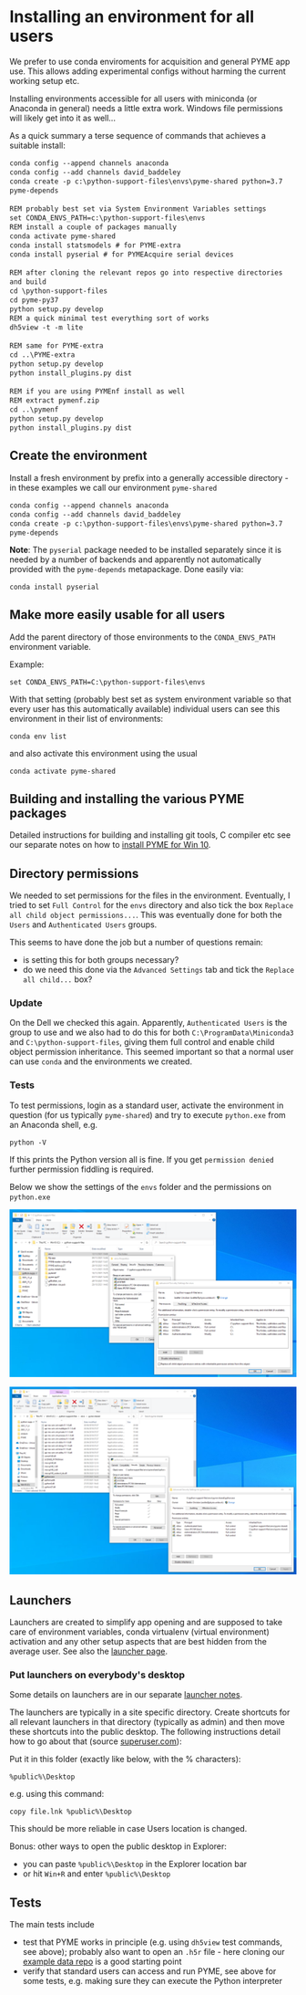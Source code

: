# Installing an environment for all users

We prefer to use conda enviroments for acquisition and general PYME app use. This allows adding experimental configs without harming the current working setup etc.

Installing environments accessible for all users with miniconda (or Anaconda in general) needs a little extra work. Windows file permissions will likely get into it as well...

As a quick summary a terse sequence of commands that achieves a suitable install:

```DOS
conda config --append channels anaconda
conda config --add channels david_baddeley
conda create -p c:\python-support-files\envs\pyme-shared python=3.7 pyme-depends

REM probably best set via System Environment Variables settings
set CONDA_ENVS_PATH=c:\python-support-files\envs
REM install a couple of packages manually
conda activate pyme-shared
conda install statsmodels # for PYME-extra
conda install pyserial # for PYMEAcquire serial devices

REM after cloning the relevant repos go into respective directories and build
cd \python-support-files
cd pyme-py37
python setup.py develop
REM a quick minimal test everything sort of works
dh5view -t -m lite

REM same for PYME-extra
cd ..\PYME-extra
python setup.py develop
python install_plugins.py dist

REM if you are using PYMEnf install as well
REM extract pymenf.zip
cd ..\pymenf
python setup.py develop
python install_plugins.py dist
```

## Create the environment

Install a fresh environment by prefix into a generally accessible directory - in these examples we call our environment `pyme-shared`

```DOS
conda config --append channels anaconda
conda config --add channels david_baddeley
conda create -p c:\python-support-files\envs\pyme-shared python=3.7 pyme-depends

```

**Note**: The `pyserial` package needed to be installed separately since it is needed by a number of backends and apparently not automatically provided with the `pyme-depends` metapackage. Done easily via:

	conda install pyserial

## Make more easily usable for all users

Add the parent directory of those environments to the `CONDA_ENVS_PATH` environment variable.

Example:

	set CONDA_ENVS_PATH=C:\python-support-files\envs


With that setting (probably best set as system environment variable so that every user has this automatically available) individual users can see this environment in their list of environments:

	conda env list

and also activate this environment using the usual

	conda activate pyme-shared

## Building and installing the various PYME packages

Detailed instructions for building and installing git tools, C compiler etc see our separate notes on how to [install PYME for Win 10](../Installing-PYME-with-py3-win10.md).

## Directory permissions

We needed to set permissions for the files in the environment. Eventually, I tried to set `Full Control` for the `envs` directory and also tick the box `Replace all child object permissions...`. This was eventually done for both the `Users` and `Authenticated Users` groups.

This seems to have done the job but a number of questions remain:

- is setting this for both groups necessary?
- do we need this done via the `Advanced Settings` tab and tick the `Replace all child...` box?

### Update

On the Dell we checked this again. Apparently, `Authenticated Users` is the group to use and we also had to do this for both `C:\ProgramData\Miniconda3` and `C:\python-support-files`, giving them full control and enable child object permission inheritance. This seemed important so that a normal user can use `conda` and the environments we created.


### Tests

To test permissions, login as a standard user, activate the environment in question (for us typically `pyme-shared`) and try to execute `python.exe` from an Anaconda shell, e.g.

	python -V

If this prints the Python version all is fine. If you get `permission denied` further permission fiddling is required.

Below we show the settings of the `envs` folder and the permissions on `python.exe`

![](images/file-permissions-envs.png)

![](images/file-permissions-python.png)

## Launchers

Launchers are created to simplify app opening and are supposed to take care of environment variables, conda virtualenv (virtual environment) activation and any other setup aspects that are best hidden from the average user. See also the [launcher page](../PYME-windows-launchers.md).

### Put launchers on everybody's desktop

Some details on launchers are in our separate [launcher notes](PYME-windows-launchers.md).

The launchers are typically in a site specific directory. Create shortcuts for all relevant launchers in that directory (typically as admin) and then move these shortcuts into the public desktop. The following instructions detail how to go about that (source [superuser.com](https://superuser.com/questions/984866/how-to-make-a-desktop-shortcut-available-for-all-users-in-windows-10)):

Put it in this folder (exactly like below, with the % characters):

	%public%\Desktop

e.g. using this command:

	copy file.lnk %public%\Desktop

This should be more reliable in case Users location is changed.

Bonus: other ways to open the public desktop in Explorer:

- you can paste `%public%\Desktop` in the Explorer location bar
- or hit `Win+R` and enter `%public%\Desktop`


## Tests

The main tests include

 - test that PYME works in principle (e.g. using `dh5view` test commands, see above); probably also want to open an `.h5r` file - here cloning our [example data repo](https://github.com/csoeller/PYME-extra-sample-data) is a good starting point
 - verify that standard users can access and run PYME, see above for some tests, e.g. making sure they can execute the Python interpreter 